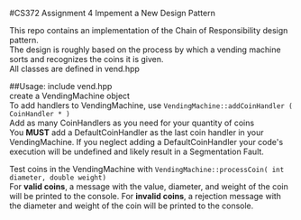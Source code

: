 #CS372 Assignment 4
Impement a New Design Pattern

This repo contains an implementation of the Chain of Responsibility design pattern.  
The design is roughly based on the process by which a vending machine sorts and recognizes the coins it is given.  
All classes are defined in vend.hpp  


##Usage:
include vend.hpp  
create a VendingMachine object  
To add handlers to VendingMachine, use `VendingMachine::addCoinHandler ( CoinHandler * )`  
Add as many CoinHandlers as you need for your quantity of coins  
You __MUST__ add a DefaultCoinHandler as the last coin handler in your VendingMachine. If you neglect adding a DefaultCoinHandler your code's execution will be undefined and likely result in a Segmentation Fault.

Test coins in the VendingMachine with `VendingMachine::processCoin( int diameter, double weight)`  
For __valid coins__, a message with the value, diameter, and weight of the coin will be printed to the console.  For __invalid coins__, a rejection message with the diameter and weight of the coin will be printed to the console.